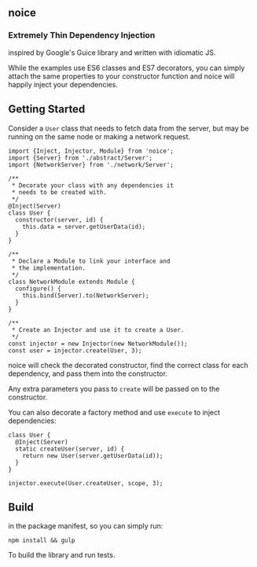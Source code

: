 ## noice
### Extremely Thin Dependency Injection
inspired by Google's Guice library and written with idiomatic JS.

While the examples use ES6 classes and ES7 decorators, you can
simply attach the same properties to your constructor function
and noice will happily inject your dependencies.

## Getting Started
Consider a `User` class that needs to fetch data from the server,
but may be running on the same node or making a network request.

    import {Inject, Injector, Module} from 'noice';
    import {Server} from './abstract/Server';
    import {NetworkServer} from './network/Server';

    /**
     * Decorate your class with any dependencies it
     * needs to be created with.
     */
    @Inject(Server)
    class User {
      constructor(server, id) {
        this.data = server.getUserData(id);
      }
    }

    /**
     * Declare a Module to link your interface and
     * the implementation.
     */
    class NetworkModule extends Module {
      configure() {
        this.bind(Server).to(NetworkServer);
      }
    }

    /**
     * Create an Injector and use it to create a User.
     */
    const injector = new Injector(new NetworkModule());
    const user = injector.create(User, 3);

noice will check the decorated constructor, find the correct
class for each dependency, and pass them into the constructor.

Any extra parameters you pass to `create` will be passed on
to the constructor.

You can also decorate a factory method and use `execute` to
inject dependencies:

    class User {
      @Inject(Server)
      static createUser(server, id) {
        return new User(server.getUserData(id));
      }
    }

    injector.execute(User.createUser, scope, 3);

## Build
in the package manifest, so you can simply run:

    npm install && gulp

To build the library and run tests.
